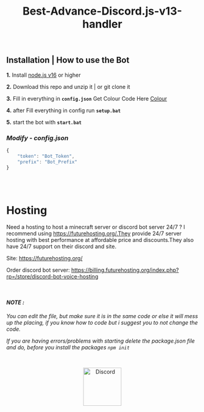 <h1 align="center">
Best-Advance-Discord.js-v13-handler</h1><br/>


## **Installation | How to use the Bot**

 **1.** Install [node.js v16](https://nodejs.org/en/download/) or higher

 **2.** Download this repo and unzip it  |  or git clone it
 
 **3.** Fill in everything in **`config.json`** Get Colour Code Here [Colour](https://htmlcolorcodes.com)

 **4.** after Fill everything in config run  **`setup.bat`**
 
 **5.** start the bot with **`start.bat`**
 <br/>

### *Modify - config.json*

```javascript
{
    "token": "Bot_Token",
    "prefix": "Bot_Prefix"
}        
```
<br/>


<br/>

# **Hosting**

Need a hosting to host a minecraft server or discord bot server 24/7 ? I recommend using https://futurehosting.org/.They provide 24/7 server hosting with best performance at affordable price and discounts.They also have 24/7 support on their discord and site.

Site: https://futurehosting.org/

Order discord bot server: https://billing.futurehosting.org/index.php?rp=/store/discord-bot-voice-hosting


<br/>


#### ***NOTE :***

*You can edit the file, but make sure it is in the same code or else it will mess up the placing, if you know how to code but i suggest you to not change the code.*

*If you are having errors/problems with starting delete the package.json file and do, before you install the packages `npm init`*

<br/>


<p align="center">
<a href="https://discord.gg/G8gcRWtQVP">
    <img src="https://user-images.githubusercontent.com/59381835/92191514-d649ad80-ee18-11ea-9bc4-e95c7a122a99.png" alt="Discord" width="100" ">
  </a>